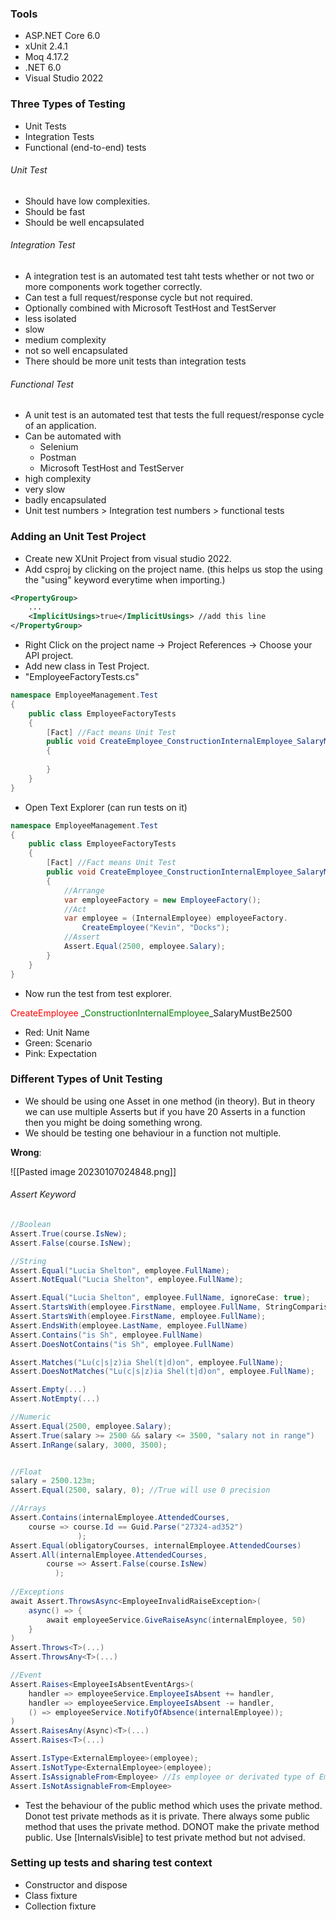 ### Tools
- ASP.NET Core 6.0
- xUnit 2.4.1
- Moq 4.17.2
- .NET 6.0
- Visual Studio 2022

### Three Types of Testing
- Unit Tests
- Integration Tests
- Functional (end-to-end) tests

###### Unit Test
- Should have low complexities.
- Should be fast
- Should be well encapsulated

###### Integration Test
- A integration test is an automated test taht tests whether or not two or more components work together correctly.
- Can test a full request/response cycle but not required.
- Optionally combined with Microsoft TestHost and TestServer
- less isolated
- slow
- medium complexity
- not so well encapsulated
- There should be more unit tests than integration tests

###### Functional Test
- A unit test is an automated test that tests the full request/response cycle of an application.
- Can be automated with
	- Selenium
	- Postman
	- Microsoft TestHost and TestServer
- high complexity
- very slow
- badly encapsulated
- Unit test numbers > Integration test numbers > functional tests

### Adding an Unit Test Project

 - Create new XUnit Project from visual studio 2022.
 - Add csproj by clicking on the project name. (this helps us stop the using the "using" keyword everytime when importing.)
 ```XML
 <PropertyGroup>
	 ...
	 <ImplicitUsings>true</ImplicitUsings> //add this line
 </PropertyGroup>
```

- Right Click on the project name -> Project References -> Choose your API project.
- Add new class in Test Project.
- "EmployeeFactoryTests.cs"
```C#
namespace EmployeeManagement.Test
{
	public class EmployeeFactoryTests
	{
		[Fact] //Fact means Unit Test
		public void CreateEmployee_ConstructionInternalEmployee_SalaryMustBe2500()
		{
			
		}
	}
}
```
- Open Text Explorer (can run tests on it)
```C#
namespace EmployeeManagement.Test
{
	public class EmployeeFactoryTests
	{
		[Fact] //Fact means Unit Test
		public void CreateEmployee_ConstructionInternalEmployee_SalaryMustBe2500()
		{
			//Arrange
			var employeeFactory = new EmployeeFactory();
			//Act
			var employee = (InternalEmployee) employeeFactory.
				CreateEmployee("Kevin", "Docks");
			//Assert
			Assert.Equal(2500, employee.Salary);
		}
	}
}
```
- Now run the test from test explorer.

<span style='color: red'>CreateEmployee</span> _<span style="color: green">ConstructionInternalEmployee</span>_SalaryMustBe2500
- Red: Unit Name
- Green: Scenario
- Pink: Expectation

### Different Types of Unit Testing

- We should be using one Asset in one method (in theory). But in theory we can use multiple Asserts but if you have 20 Asserts in a function then you might be doing something wrong.
- We should be testing one behaviour in a function not multiple.

**Wrong**:

![[Pasted image 20230107024848.png]]

###### Assert Keyword

```C#
//Boolean
Assert.True(course.IsNew);
Assert.False(course.IsNew);

//String
Assert.Equal("Lucia Shelton", employee.FullName);
Assert.NotEqual("Lucia Shelton", employee.FullName);

Assert.Equal("Lucia Shelton", employee.FullName, ignoreCase: true);
Assert.StartsWith(employee.FirstName, employee.FullName, StringComparison.);
Assert.StartsWith(employee.FirstName, employee.FullName);
Assert.EndsWith(employee.LastName, employee.FullName)
Assert.Contains("is Sh", employee.FullName)
Assert.DoesNotContains("is Sh", employee.FullName)

Assert.Matches("Lu(c|s|z)ia Shel(t|d)on", employee.FullName);
Assert.DoesNotMatches("Lu(c|s|z)ia Shel(t|d)on", employee.FullName);

Assert.Empty(...)
Assert.NotEmpty(...)

//Numeric
Assert.Equal(2500, employee.Salary);
Assert.True(salary >= 2500 && salary <= 3500, "salary not in range")
Assert.InRange(salary, 3000, 3500);


//Float
salary = 2500.123m;
Assert.Equal(2500, salary, 0); //True will use 0 precision

//Arrays
Assert.Contains(internalEmployee.AttendedCourses,
	course => course.Id == Guid.Parse("27324-ad352")
			   );
Assert.Equal(obligatoryCourses, internalEmployee.AttendedCourses)
Assert.All(internalEmployee.AttendedCourses,
		course => Assert.False(course.IsNew)
		  );
		  
//Exceptions
await Assert.ThrowsAsync<EmployeeInvalidRaiseException>(
	async() => {
		await employeeService.GiveRaiseAsync(internalEmployee, 50)
	}
)
Assert.Throws<T>(...)
Assert.ThrowsAny<T>(...)

//Event
Assert.Raises<EmployeeIsAbsentEventArgs>(
	handler => employeeService.EmployeeIsAbsent += handler,
	handler => employeeService.EmployeeIsAbsent -= handler,
	() => employeeService.NotifyOfAbsence(internalEmployee));
)
Assert.RaisesAny(Async)<T>(...)
Assert.Raises<T>(...)

Assert.IsType<ExternalEmployee>(employee);
Assert.IsNotType<ExternalEmployee>(employee);
Assert.IsAssignableFrom<Employee> //Is employee or derivated type of Employee
Assert.IsNotAssignableFrom<Employee>

```

- Test the behaviour of the public method which uses the private method. Donot test private methods as it is private. There always some public method that uses the private method. DONOT make the private method public. Use [InternalsVisible] to test private method but not advised.

### Setting up tests and sharing test context

- Constructor and dispose
- Class fixture
- Collection fixture

